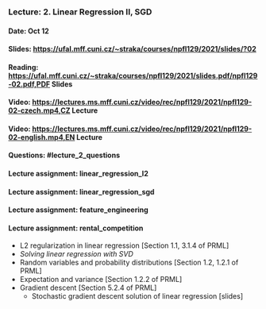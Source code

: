 ### Lecture: 2. Linear Regression II, SGD
#### Date: Oct 12
#### Slides: https://ufal.mff.cuni.cz/~straka/courses/npfl129/2021/slides/?02
#### Reading: https://ufal.mff.cuni.cz/~straka/courses/npfl129/2021/slides.pdf/npfl129-02.pdf,PDF Slides
#### Video: https://lectures.ms.mff.cuni.cz/video/rec/npfl129/2021/npfl129-02-czech.mp4,CZ Lecture
#### Video: https://lectures.ms.mff.cuni.cz/video/rec/npfl129/2021/npfl129-02-english.mp4,EN Lecture
#### Questions: #lecture_2_questions
#### Lecture assignment: linear_regression_l2
#### Lecture assignment: linear_regression_sgd
#### Lecture assignment: feature_engineering
#### Lecture assignment: rental_competition

- L2 regularization in linear regression [Section 1.1, 3.1.4 of PRML]
- _Solving linear regression with SVD_
- Random variables and probability distributions [Section 1.2, 1.2.1 of PRML]
- Expectation and variance [Section 1.2.2 of PRML]
- Gradient descent [Section 5.2.4 of PRML]
  - Stochastic gradient descent solution of linear regression [slides]
